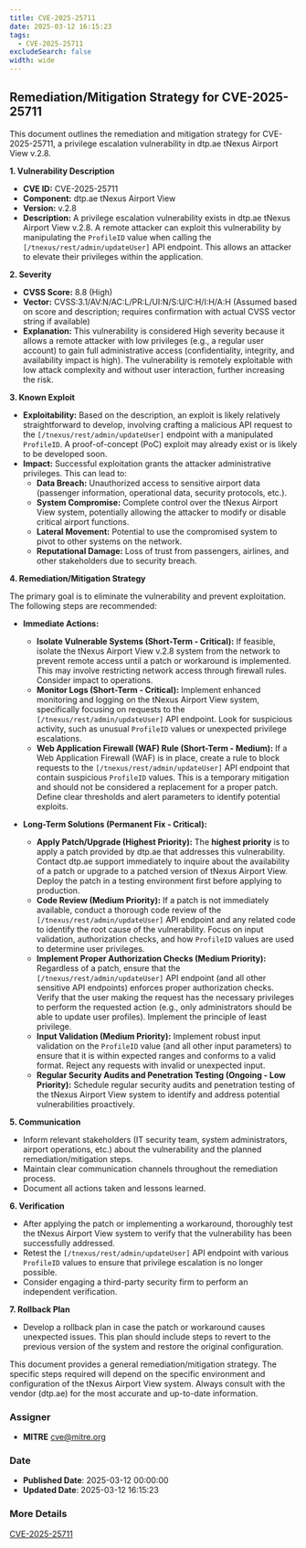 ```yaml
---
title: CVE-2025-25711
date: 2025-03-12 16:15:23
tags:
  - CVE-2025-25711
excludeSearch: false
width: wide
---
```


## Remediation/Mitigation Strategy for CVE-2025-25711

This document outlines the remediation and mitigation strategy for CVE-2025-25711, a privilege escalation vulnerability in dtp.ae tNexus Airport View v.2.8.

**1. Vulnerability Description**

*   **CVE ID:** CVE-2025-25711
*   **Component:** dtp.ae tNexus Airport View
*   **Version:** v.2.8
*   **Description:**  A privilege escalation vulnerability exists in dtp.ae tNexus Airport View v.2.8.  A remote attacker can exploit this vulnerability by manipulating the `ProfileID` value when calling the `[/tnexus/rest/admin/updateUser]` API endpoint. This allows an attacker to elevate their privileges within the application.

**2. Severity**

*   **CVSS Score:** 8.8 (High)
*   **Vector:**  CVSS:3.1/AV:N/AC:L/PR:L/UI:N/S:U/C:H/I:H/A:H  (Assumed based on score and description; requires confirmation with actual CVSS vector string if available)
*   **Explanation:** This vulnerability is considered High severity because it allows a remote attacker with low privileges (e.g., a regular user account) to gain full administrative access (confidentiality, integrity, and availability impact is high).  The vulnerability is remotely exploitable with low attack complexity and without user interaction, further increasing the risk.

**3. Known Exploit**

*   **Exploitability:**  Based on the description, an exploit is likely relatively straightforward to develop, involving crafting a malicious API request to the `[/tnexus/rest/admin/updateUser]` endpoint with a manipulated `ProfileID`.  A proof-of-concept (PoC) exploit may already exist or is likely to be developed soon.
*   **Impact:** Successful exploitation grants the attacker administrative privileges.  This can lead to:
    *   **Data Breach:** Unauthorized access to sensitive airport data (passenger information, operational data, security protocols, etc.).
    *   **System Compromise:**  Complete control over the tNexus Airport View system, potentially allowing the attacker to modify or disable critical airport functions.
    *   **Lateral Movement:**  Potential to use the compromised system to pivot to other systems on the network.
    *   **Reputational Damage:** Loss of trust from passengers, airlines, and other stakeholders due to security breach.

**4. Remediation/Mitigation Strategy**

The primary goal is to eliminate the vulnerability and prevent exploitation. The following steps are recommended:

*   **Immediate Actions:**
    *   **Isolate Vulnerable Systems (Short-Term - Critical):** If feasible, isolate the tNexus Airport View v.2.8 system from the network to prevent remote access until a patch or workaround is implemented.  This may involve restricting network access through firewall rules.  Consider impact to operations.
    *   **Monitor Logs (Short-Term - Critical):**  Implement enhanced monitoring and logging on the tNexus Airport View system, specifically focusing on requests to the `[/tnexus/rest/admin/updateUser]` API endpoint.  Look for suspicious activity, such as unusual `ProfileID` values or unexpected privilege escalations.
    *   **Web Application Firewall (WAF) Rule (Short-Term - Medium):**  If a Web Application Firewall (WAF) is in place, create a rule to block requests to the `[/tnexus/rest/admin/updateUser]` API endpoint that contain suspicious `ProfileID` values.  This is a temporary mitigation and should not be considered a replacement for a proper patch. Define clear thresholds and alert parameters to identify potential exploits.

*   **Long-Term Solutions (Permanent Fix - Critical):**
    *   **Apply Patch/Upgrade (Highest Priority):**  The **highest priority** is to apply a patch provided by dtp.ae that addresses this vulnerability.  Contact dtp.ae support immediately to inquire about the availability of a patch or upgrade to a patched version of tNexus Airport View. Deploy the patch in a testing environment first before applying to production.
    *   **Code Review (Medium Priority):**  If a patch is not immediately available, conduct a thorough code review of the `[/tnexus/rest/admin/updateUser]` API endpoint and any related code to identify the root cause of the vulnerability.  Focus on input validation, authorization checks, and how `ProfileID` values are used to determine user privileges.
    *   **Implement Proper Authorization Checks (Medium Priority):**  Regardless of a patch, ensure that the `[/tnexus/rest/admin/updateUser]` API endpoint (and all other sensitive API endpoints) enforces proper authorization checks.  Verify that the user making the request has the necessary privileges to perform the requested action (e.g., only administrators should be able to update user profiles).  Implement the principle of least privilege.
    *   **Input Validation (Medium Priority):**  Implement robust input validation on the `ProfileID` value (and all other input parameters) to ensure that it is within expected ranges and conforms to a valid format.  Reject any requests with invalid or unexpected input.
    *   **Regular Security Audits and Penetration Testing (Ongoing - Low Priority):**  Schedule regular security audits and penetration testing of the tNexus Airport View system to identify and address potential vulnerabilities proactively.

**5. Communication**

*   Inform relevant stakeholders (IT security team, system administrators, airport operations, etc.) about the vulnerability and the planned remediation/mitigation steps.
*   Maintain clear communication channels throughout the remediation process.
*   Document all actions taken and lessons learned.

**6. Verification**

*   After applying the patch or implementing a workaround, thoroughly test the tNexus Airport View system to verify that the vulnerability has been successfully addressed.
*   Retest the `[/tnexus/rest/admin/updateUser]` API endpoint with various `ProfileID` values to ensure that privilege escalation is no longer possible.
*   Consider engaging a third-party security firm to perform an independent verification.

**7.  Rollback Plan**

*   Develop a rollback plan in case the patch or workaround causes unexpected issues.  This plan should include steps to revert to the previous version of the system and restore the original configuration.

This document provides a general remediation/mitigation strategy. The specific steps required will depend on the specific environment and configuration of the tNexus Airport View system.  Always consult with the vendor (dtp.ae) for the most accurate and up-to-date information.

### Assigner
- **MITRE** <cve@mitre.org>

### Date
- **Published Date**: 2025-03-12 00:00:00
- **Updated Date**: 2025-03-12 16:15:23

### More Details
[CVE-2025-25711](https://www.cvedetails.com/cve/CVE-2025-25711)